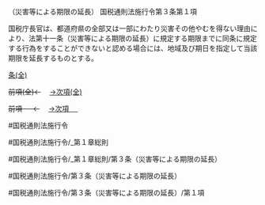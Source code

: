 （災害等による期限の延長）
国税通則法施行令第３条第１項

国税庁長官は、都道府県の全部又は一部にわたり災害その他やむを得ない理由により、法第十一条（災害等による期限の延長）に規定する期限までに同条に規定する行為をすることができないと認める場合には、地域及び期日を指定して当該期限を延長するものとする。

[条(全)](国税通則法施行＿令＿第３条_.md)

~~前項(全)←~~　  [→次項(全)](国税通則法施行＿令＿第３条第２項_.md)

~~前項 　 ←~~　  [→次項 　 ](国税通則法施行＿令＿第３条第２項.md)



#国税通則法施行令

#国税通則法施行令/_第１章総則

#国税通則法施行令/_第１章総則/第３条（災害等による期限の延長）

#国税通則法施行令/第３条（災害等による期限の延長）

#国税通則法施行令/第３条（災害等による期限の延長）/第１項

